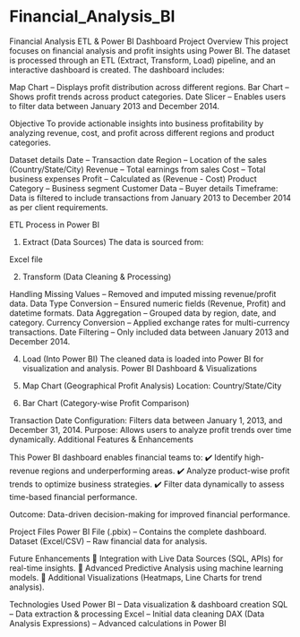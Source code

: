 # Financial_Analysis_BI
Financial Analysis ETL & Power BI Dashboard
Project Overview
This project focuses on financial analysis and profit insights using Power BI. The dataset is processed through an ETL (Extract, Transform, Load) pipeline, and an interactive dashboard is created. The dashboard includes:

 Map Chart – Displays profit distribution across different regions.
 Bar Chart – Shows profit trends across product categories.
 Date Slicer – Enables users to filter data between January 2013 and December 2014.

Objective
To provide actionable insights into business profitability by analyzing revenue, cost, and profit across different regions and product categories.

Dataset details
Date – Transaction date
Region – Location of the sales (Country/State/City)
Revenue – Total earnings from sales
Cost – Total business expenses
Profit – Calculated as (Revenue - Cost)
Product Category – Business segment
Customer Data – Buyer details
Timeframe: Data is filtered to include transactions from January 2013 to December 2014 as per client requirements.

ETL Process in Power BI
1. Extract (Data Sources)
The data is sourced from:

Excel file

2. Transform (Data Cleaning & Processing)

Handling Missing Values – Removed and imputed missing revenue/profit data.
Data Type Conversion – Ensured numeric fields (Revenue, Profit) and datetime formats.
Data Aggregation – Grouped data by region, date, and category.
Currency Conversion – Applied exchange rates for multi-currency transactions.
Date Filtering – Only included data between January 2013 and December 2014.

4. Load (Into Power BI)
The cleaned data is loaded into Power BI for visualization and analysis.
Power BI Dashboard & Visualizations

1. Map Chart (Geographical Profit Analysis)
Location: Country/State/City

2. Bar Chart (Category-wise Profit Comparison)

Transaction Date
Configuration:
Filters data between January 1, 2013, and December 31, 2014.
Purpose: Allows users to analyze profit trends over time dynamically.
Additional Features & Enhancements

This Power BI dashboard enables financial teams to:
✔️ Identify high-revenue regions and underperforming areas.
✔️ Analyze product-wise profit trends to optimize business strategies.
✔️ Filter data dynamically to assess time-based financial performance.

Outcome: Data-driven decision-making for improved financial performance.

Project Files
 Power BI File (.pbix) – Contains the complete dashboard.
 Dataset (Excel/CSV) – Raw financial data for analysis.

Future Enhancements
🔹 Integration with Live Data Sources (SQL, APIs) for real-time insights.
🔹 Advanced Predictive Analysis using machine learning models.
🔹 Additional Visualizations (Heatmaps, Line Charts for trend analysis).

Technologies Used
Power BI – Data visualization & dashboard creation
SQL – Data extraction & processing
Excel – Initial data cleaning
DAX (Data Analysis Expressions) – Advanced calculations in Power BI
